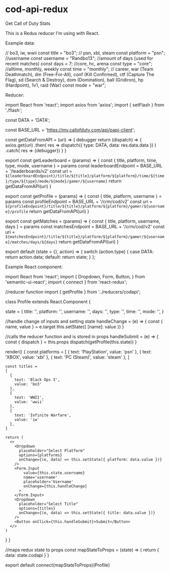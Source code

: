# cod-api-redux
Get Call of Duty Stats

This is a Redux reducer I'm using with React.

Example data:

  // bo3, iw, wwii
  const title = "bo3";
  // psn, xbl, steam
  const platform = "psn";
  //username
  const username = "Randbo13";
  //amount of days (used for recent matches)
  const days = 7;
  //core, hc, arena
  const type = "core";
  //alltime, monthly, weekly
  const time = "monthly";
  // career, war (Team Deathmatch), dm (Free-For-All), conf (Kill Confirmed), ctf (Capture The Flag), sd (Search & Destroy), dom (Domination), ball (Gridiron), hp (Hardpoint), 1v1, raid (War)
  const mode = "war";

Reducer:

import React from 'react';
import axios from 'axios';
import { setFlash } from './flash';

const DATA = 'DATA';

const BASE_URL = 'https://my.callofduty.com/api/papi-client';

const getDataFromAPI = (uri) => {
  debugger
  return (dispatch) => {
    axios.get(uri)
      .then( res => dispatch({
        type: DATA,
        data: res.data.data
      }) )
      .catch( res => {debugger})
  }
}

export const getLeaderboard = (params) => {
  const { title, platform, time, type, mode, username } = params
  const leaderboardEndpoint = BASE_URL + '/leaderboards/v2'
  const uri = 
    `${leaderboardEndpoint}/title/${title}/platform/${platform}/time/${time}/type/${type}/mode/${mode}/gamer/${username}`
  return getDataFromAPI(uri)
}

export const getProfile = (params) => {
  const { title, platform, username } = params
  const profileEndpoint = BASE_URL + '/crm/cod/v2'
  const uri = 
    `${profileEndpoint}/title/${title}/platform/${platform}/gamer/${username}/profile`
  return getDataFromAPI(uri)
}

export const getMatches = (params) => {
  const { title, platform, username, days } = params
  const matchesEndpoint = BASE_URL + '/crm/cod/v2'
  const uri = 
    `${matchesEndpoint}/title/${title}/platform/${platform}/gamer/${username}/matches/days/${days}`
  return getDataFromAPI(uri)
}

export default (state = {}, action) => {
  switch (action.type) {
    case DATA:
      return action.data;
    default:
      return state;
  }
};


Example React component:

import React from 'react';
import {
  Dropdown,
  Form,
  Button,
} from 'semantic-ui-react';
import { connect } from 'react-redux';

//reducer function
import { getProfile } from '../reducers/codapi';

class Profile extends React.Component {

  state = {
    title: '',
    platform: '',
    username: '',
    days: '',
    type: '',
    time: '',
    mode: '',
  }

  //handle change of inputs and setting state
  handleChange = (e) => {
    const { name, value } = e.target
    this.setState({
      [name]: value
    })
  }

  //calls the reducer function and is stored in props
  handleSubmit = (e) => {
    const { dispatch } = this.props
    dispatch(getProfile(this.state))
  }

  render() {
    const platforms =
    [
      {
        text: 'PlayStation',
        value: 'psn'
      },
      {
        text: 'XBOX',
        value: 'xbl'
      },
      {
        text: 'PC (Steam)',
        value: 'steam'
      },
    ]

    const titles =
    [
      {
        text: 'Black Ops 3',
        value: 'bo3'
      },
      {
        text: 'WWII',
        value: 'wwii'
      },
      {
        text: 'Infinite Warfare',
        value: 'iw'
      },
    ]

    return (
      <>
        <Dropdown 
          placeholder="Select Platform" 
          options={platforms} 
          onChange={(e, data) => this.setState({ platform: data.value })}
        />
        <Form.Input
            value={this.state.username}
            name='username'
            placeholder='Username'
            onChange={this.handleChange}
          >
        </Form.Input>
        <Dropdown 
          placeholder="Select Title" 
          options={titles} 
          onChange={(e, data) => this.setState({ title: data.value })}
        />
        <Button onClick={this.handleSubmit}>Submit</Button>
      </>
    )
  }
}

//maps redux state to props
const mapStateToProps = (state) => {
  return { data: state.codapi }
}

export default connect(mapStateToProps)(Profile)
